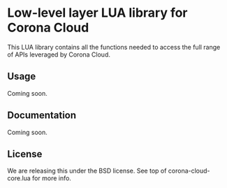 # Low-level layer LUA library for Corona Cloud

This LUA library contains all the functions needed to access the full range of APIs leveraged by Corona Cloud.

## Usage

Coming soon.

## Documentation

Coming soon.

## License

We are releasing this under the BSD license. See top of corona-cloud-core.lua for more info.

